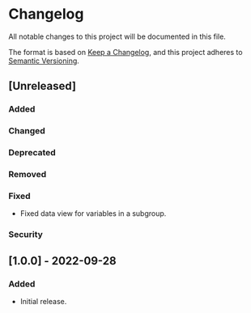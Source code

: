 # Changelog

All notable changes to this project will be documented in this file.

The format is based on [Keep a Changelog][0], and this project adheres to 
[Semantic Versioning][1].

## [Unreleased]
### Added

### Changed

### Deprecated

### Removed

### Fixed
- Fixed data view for variables in a subgroup.

### Security

## [1.0.0] - 2022-09-28
### Added
- Initial release.


[0]: https://keepachangelog.com/en
[1]: https://semver.org/spec/v2.0.0.html

